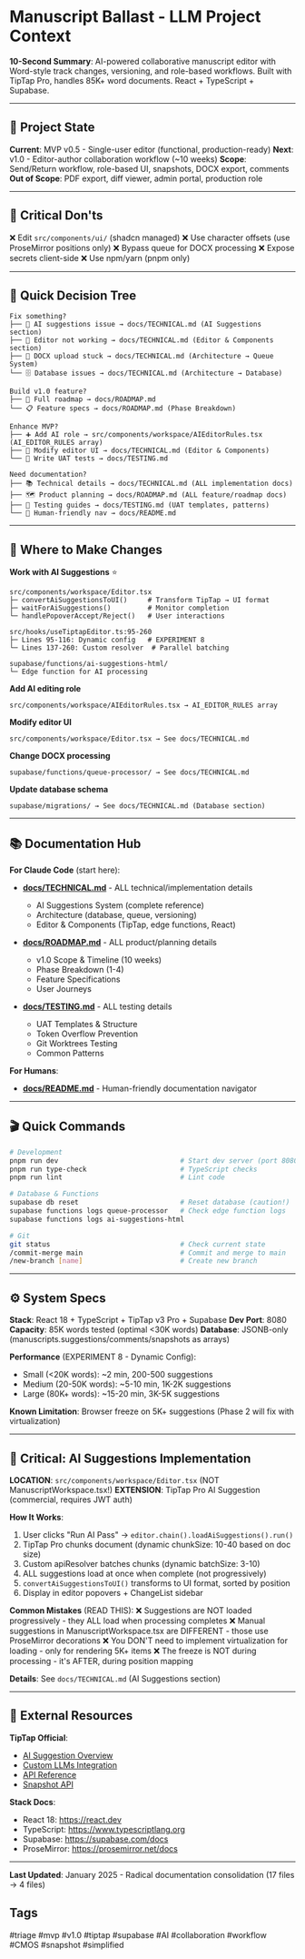 # Manuscript Ballast - LLM Project Context

**10-Second Summary**: AI-powered collaborative manuscript editor with Word-style track changes, versioning, and role-based workflows. Built with TipTap Pro, handles 85K+ word documents. React + TypeScript + Supabase.

---

## 🎯 Project State

**Current**: MVP v0.5 - Single-user editor (functional, production-ready)
**Next**: v1.0 - Editor-author collaboration workflow (~10 weeks)
**Scope**: Send/Return workflow, role-based UI, snapshots, DOCX export, comments
**Out of Scope**: PDF export, diff viewer, admin portal, production role

---

## 🚨 Critical Don'ts

❌ Edit `src/components/ui/` (shadcn managed)
❌ Use character offsets (use ProseMirror positions only)
❌ Bypass queue for DOCX processing
❌ Expose secrets client-side
❌ Use npm/yarn (pnpm only)

---

## 🎯 Quick Decision Tree

```
Fix something?
├── 📍 AI suggestions issue → docs/TECHNICAL.md (AI Suggestions section)
├── 🔧 Editor not working → docs/TECHNICAL.md (Editor & Components section)
├── 📄 DOCX upload stuck → docs/TECHNICAL.md (Architecture → Queue System)
└── 🗄️ Database issues → docs/TECHNICAL.md (Architecture → Database)

Build v1.0 feature?
├── 📖 Full roadmap → docs/ROADMAP.md
└── 📋 Feature specs → docs/ROADMAP.md (Phase Breakdown)

Enhance MVP?
├── ➕ Add AI role → src/components/workspace/AIEditorRules.tsx (AI_EDITOR_RULES array)
├── 🎨 Modify editor UI → docs/TECHNICAL.md (Editor & Components)
└── 🧪 Write UAT tests → docs/TESTING.md

Need documentation?
├── 📚 Technical details → docs/TECHNICAL.md (ALL implementation docs)
├── 🗺️ Product planning → docs/ROADMAP.md (ALL feature/roadmap docs)
├── 🧪 Testing guides → docs/TESTING.md (UAT templates, patterns)
└── 📖 Human-friendly nav → docs/README.md
```

---

## 🔑 Where to Make Changes

**Work with AI Suggestions** ⭐
```
src/components/workspace/Editor.tsx
├─ convertAiSuggestionsToUI()     # Transform TipTap → UI format
├─ waitForAiSuggestions()         # Monitor completion
└─ handlePopoverAccept/Reject()   # User interactions

src/hooks/useTiptapEditor.ts:95-260
├─ Lines 95-116: Dynamic config   # EXPERIMENT 8
└─ Lines 137-260: Custom resolver  # Parallel batching

supabase/functions/ai-suggestions-html/
└─ Edge function for AI processing
```

**Add AI editing role**
```
src/components/workspace/AIEditorRules.tsx → AI_EDITOR_RULES array
```

**Modify editor UI**
```
src/components/workspace/Editor.tsx → See docs/TECHNICAL.md
```

**Change DOCX processing**
```
supabase/functions/queue-processor/ → See docs/TECHNICAL.md
```

**Update database schema**
```
supabase/migrations/ → See docs/TECHNICAL.md (Database section)
```

---

## 📚 Documentation Hub

**For Claude Code** (start here):
- **[docs/TECHNICAL.md](docs/TECHNICAL.md)** - ALL technical/implementation details
  - AI Suggestions System (complete reference)
  - Architecture (database, queue, versioning)
  - Editor & Components (TipTap, edge functions, React)

- **[docs/ROADMAP.md](docs/ROADMAP.md)** - ALL product/planning details
  - v1.0 Scope & Timeline (10 weeks)
  - Phase Breakdown (1-4)
  - Feature Specifications
  - User Journeys

- **[docs/TESTING.md](docs/TESTING.md)** - ALL testing details
  - UAT Templates & Structure
  - Token Overflow Prevention
  - Git Worktrees Testing
  - Common Patterns

**For Humans**:
- **[docs/README.md](docs/README.md)** - Human-friendly documentation navigator

---

## 🎬 Quick Commands

```bash
# Development
pnpm run dev                              # Start dev server (port 8080)
pnpm run type-check                       # TypeScript checks
pnpm run lint                             # Lint code

# Database & Functions
supabase db reset                         # Reset database (caution!)
supabase functions logs queue-processor   # Check edge function logs
supabase functions logs ai-suggestions-html

# Git
git status                                # Check current state
/commit-merge main                        # Commit and merge to main
/new-branch [name]                        # Create new branch
```

---

## ⚙️ System Specs

**Stack**: React 18 + TypeScript + TipTap v3 Pro + Supabase
**Dev Port**: 8080
**Capacity**: 85K words tested (optimal <30K words)
**Database**: JSONB-only (manuscripts.suggestions/comments/snapshots as arrays)

**Performance** (EXPERIMENT 8 - Dynamic Config):
- Small (<20K words): ~2 min, 200-500 suggestions
- Medium (20-50K words): ~5-10 min, 1K-2K suggestions
- Large (80K+ words): ~15-20 min, 3K-5K suggestions

**Known Limitation**: Browser freeze on 5K+ suggestions (Phase 2 will fix with virtualization)

---

## 🚨 Critical: AI Suggestions Implementation

**LOCATION**: `src/components/workspace/Editor.tsx` (NOT ManuscriptWorkspace.tsx!)
**EXTENSION**: TipTap Pro AI Suggestion (commercial, requires JWT auth)

**How It Works**:
1. User clicks "Run AI Pass" → `editor.chain().loadAiSuggestions().run()`
2. TipTap Pro chunks document (dynamic chunkSize: 10-40 based on doc size)
3. Custom apiResolver batches chunks (dynamic batchSize: 3-10)
4. ALL suggestions load at once when complete (not progressively)
5. `convertAiSuggestionsToUI()` transforms to UI format, sorted by position
6. Display in editor popovers + ChangeList sidebar

**Common Mistakes** (READ THIS):
❌ Suggestions are NOT loaded progressively - they ALL load when processing completes
❌ Manual suggestions in ManuscriptWorkspace.tsx are DIFFERENT - those use ProseMirror decorations
❌ You DON'T need to implement virtualization for loading - only for rendering 5K+ items
❌ The freeze is NOT during processing - it's AFTER, during position mapping

**Details**: See `docs/TECHNICAL.md` (AI Suggestions section)

---

## 📖 External Resources

**TipTap Official**:
- [AI Suggestion Overview](https://tiptap.dev/docs/content-ai/capabilities/suggestion)
- [Custom LLMs Integration](https://tiptap.dev/docs/content-ai/capabilities/suggestion/custom-llms)
- [API Reference](https://tiptap.dev/docs/content-ai/capabilities/suggestion/api-reference)
- [Snapshot API](https://tiptap.dev/docs/collaboration/documents/snapshot)

**Stack Docs**:
- React 18: https://react.dev
- TypeScript: https://www.typescriptlang.org
- Supabase: https://supabase.com/docs
- ProseMirror: https://prosemirror.net/docs

---

**Last Updated**: January 2025 - Radical documentation consolidation (17 files → 4 files)

## Tags
#triage #mvp #v1.0 #tiptap #supabase #AI #collaboration #workflow #CMOS #snapshot #simplified
